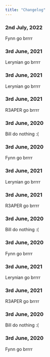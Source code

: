 ```yaml
---
title: "Changelog"
---
```


### 2nd July, 2022
Fynn go brrrr

### 3rd June, 2021
Lerynian go brrrr

### 3rd June, 2021
Lerynian go brrrr

### 3rd June, 2021
R3APER go brrrr

### 3rd June, 2020
Bill do nothing :(

### 3rd June, 2020
Fynn go brrrr

### 3rd June, 2021
Lerynian go brrrr

### 3rd June, 2021
R3APER go brrrr

### 3rd June, 2020
Bill do nothing :(

### 3rd June, 2020
Fynn go brrrr

### 3rd June, 2021
Lerynian go brrrr

### 3rd June, 2021
R3APER go brrrr

### 3rd June, 2020
Bill do nothing :(

### 3rd June, 2020
Fynn go brrrr